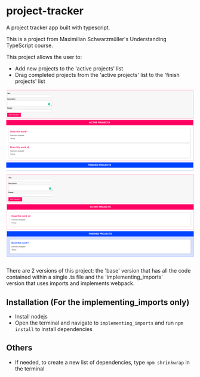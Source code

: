 # project-tracker

A project tracker app built with typescript.

This is a project from Maximilian Schwarzmüller's Understanding TypeScript course.

This project allows the user to:

- Add new projects to the 'active projects' list
- Drag completed projects from the 'active projects' list to the 'finish projects' list

<img src="https://raw.githubusercontent.com/gds91/project-tracker/main/.github/images/overview.png" alt="" width="800">

<img src="https://raw.githubusercontent.com/gds91/project-tracker/main/.github/images/split.png" alt="" width="800">

There are 2 versions of this project: the 'base' version that has all the code contained within a single .ts file and the 'implementing_imports'\
version that uses imports and implements webpack.

## Installation (For the implementing_imports only)

- Install nodejs
- Open the terminal and navigate to `implementing_imports` and run `npm install` to install dependencies

## Others

- If needed, to create a new list of dependencies, type `npm shrinkwrap` in the terminal
